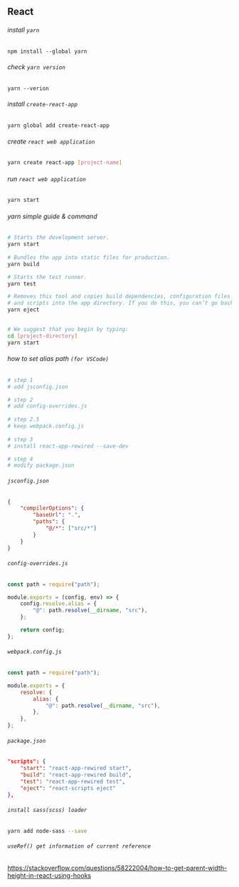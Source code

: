 ## React
  
###### install `yarn`
```
npm install --global yarn
```
  
###### check `yarn version`
```
yarn --verion
```
  
###### install `create-react-app`
```
yarn global add create-react-app
```
  
###### create `react web application`
```sh
yarn create react-app [project-name]
```
  
###### run `react web application`
```sh
yarn start
```
  
###### yarn simple guide & command
```sh
# Starts the development server.
yarn start
    
# Bundles the app into static files for production.
yarn build

# Starts the test runner.
yarn test

# Removes this tool and copies build dependencies, configuration files
# and scripts into the app directory. If you do this, you can’t go back!
yarn eject
   

# We suggest that you begin by typing:
cd [project-directory]
yarn start
```
  
###### how to set alias path `(for VSCode)`
```sh
# step 1
# add jsconfig.json

# step 2
# add config-overrides.js
  
# step 2.5
# keep webpack.config.js
  
# step 3
# install react-app-rewired --save-dev

# step 4
# modify package.json
```
  
###### `jsconfig.json`
```json
{
	"compilerOptions": {
		"baseUrl": ".",
		"paths": {
			"@/*": ["src/*"]
		}
	}
}
```
  
###### `config-overrides.js`
```js
const path = require("path");

module.exports = (config, env) => {
	config.resolve.alias = {
		"@": path.resolve(__dirname, "src"),
	};

	return config;
};
```
  
###### `webpack.config.js`
```js
const path = require("path");

module.exports = {
	resolve: {
		alias: {
			"@": path.resolve(__dirname, "src"),
		},
	},
};
```
  
###### `package.json`
```json
"scripts": {
    "start": "react-app-rewired start",
    "build": "react-app-rewired build",
    "test": "react-app-rewired test",
    "eject": "react-scripts eject"
},
```
  
###### `install sass(scss) loader`
```sh
yarn add node-sass --save
```
    
###### `useRef() get information of current reference`
https://stackoverflow.com/questions/58222004/how-to-get-parent-width-height-in-react-using-hooks
